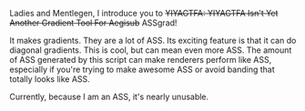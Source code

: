 ﻿Ladies and Mentlegen, I introduce you to <s>YIYAGTFA: YIYAGTFA Isn't Yet Another Gradient Tool For Aegisub</s> ASSgrad!

It makes gradients. They are a lot of ASS. Its exciting feature is that it can do diagonal gradients. This is cool, but can mean even more ASS. The amount of ASS generated by this script can make renderers perform like ASS, especially if you're trying to make awesome ASS or avoid banding that totally looks like ASS.

Currently, because I am an ASS, it's nearly unusable.